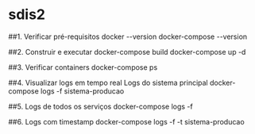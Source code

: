 # sdis2

##1. Verificar pré-requisitos
docker --version docker-compose --version

##2. Construir e executar
docker-compose build docker-compose up -d

##3. Verificar containers
docker-compose ps

##4. Visualizar logs em tempo real
Logs do sistema principal
docker-compose logs -f sistema-producao

##5. Logs de todos os serviços
docker-compose logs -f

##6. Logs com timestamp
docker-compose logs -f -t sistema-producao
